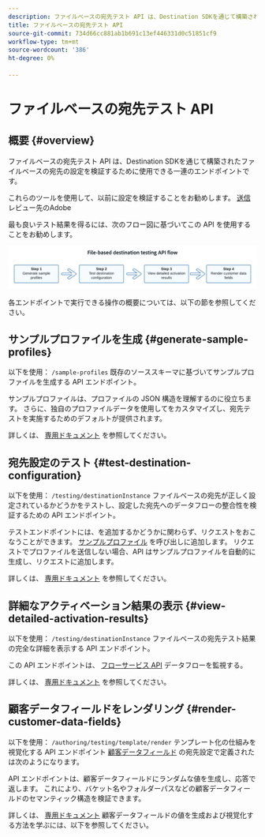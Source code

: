 ```yaml
---
description: ファイルベースの宛先テスト API は、Destination SDKを通じて構築されたファイルベースの宛先の設定を検証するために使用できるエンドポイントの集まりです。
title: ファイルベースの宛先テスト API
source-git-commit: 734d66cc881ab1b691c13ef446331d0c51851cf9
workflow-type: tm+mt
source-wordcount: '386'
ht-degree: 0%

---
```



# ファイルベースの宛先テスト API

## 概要 {#overview}

ファイルベースの宛先テスト API は、Destination SDKを通じて構築されたファイルベースの宛先の設定を検証するために使用できる一連のエンドポイントです。

これらのツールを使用して、以前に設定を検証することをお勧めします。 [送信](submit-destination.md) レビュー先のAdobe

最も良いテスト結果を得るには、次のフロー図に基づいてこの API を使用することをお勧めします。

![推奨される宛先テストフローを示す図](assets/file-based-testing-flow.png)

各エンドポイントで実行できる操作の概要については、以下の節を参照してください。

## サンプルプロファイルを生成 {#generate-sample-profiles}

以下を使用： `/sample-profiles` 既存のソーススキーマに基づいてサンプルプロファイルを生成する API エンドポイント。

サンプルプロファイルは、プロファイルの JSON 構造を理解するのに役立ちます。 さらに、独自のプロファイルデータを使用してをカスタマイズし、宛先テストを実施するためのデフォルトが提供されます。

詳しくは、 [専用ドキュメント](file-based-sample-profile-generation-api.md) を参照してください。

## 宛先設定のテスト {#test-destination-configuration}

以下を使用： `/testing/destinationInstance` ファイルベースの宛先が正しく設定されているかどうかをテストし、設定した宛先へのデータフローの整合性を検証するための API エンドポイント。

テストエンドポイントには、を追加するかどうかに関わらず、リクエストをおこなうことができます。 [サンプルプロファイル](file-based-sample-profile-generation-api.md) を呼び出しに追加します。 リクエストでプロファイルを送信しない場合、API はサンプルプロファイルを自動的に生成し、リクエストに追加します。

詳しくは、 [専用ドキュメント](file-based-destination-testing-api.md) を参照してください。

## 詳細なアクティベーション結果の表示 {#view-detailed-activation-results}

以下を使用： `/testing/destinationInstance` ファイルベースの宛先テスト結果の完全な詳細を表示する API エンドポイント。

この API エンドポイントは、 [フローサービス API](../api/update-destination-dataflows.md) データフローを監視する。

詳しくは、 [専用ドキュメント](file-based-destination-results-api.md) を参照してください。

## 顧客データフィールドをレンダリング {#render-customer-data-fields}

以下を使用： `/authoring/testing/template/render` テンプレート化の仕組みを視覚化する API エンドポイント [顧客データフィールド](file-based-destination-configuration.md#customer-data-fields) の宛先設定で定義されたは次のようになります。

API エンドポイントは、顧客データフィールドにランダムな値を生成し、応答で返します。 これにより、バケット名やフォルダーパスなどの顧客データフィールドのセマンティック構造を検証できます。

詳しくは、 [専用ドキュメント](file-based-render-template-api.md) 顧客データフィールドの値を生成および視覚化する方法を学ぶには、以下を参照してください。